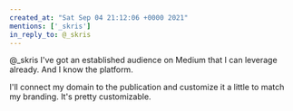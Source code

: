 ```yaml
---
created_at: "Sat Sep 04 21:12:06 +0000 2021"
mentions: ['_skris']
in_reply_to: @_skris
---
```


@_skris I've got an established audience on Medium that I can leverage already. And I know the platform.

I'll connect my domain to the publication and customize it a little to match my branding. It's pretty customizable.
